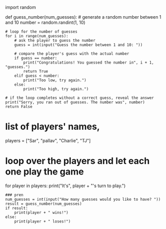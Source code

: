 import random

def guess_number(num_guesses):
    # generate a random number between 1 and 10
    number = random.randint(1, 10)
    
    # loop for the number of guesses
    for i in range(num_guesses):
        # ask the player to guess the number
        guess = int(input("Guess the number between 1 and 10: "))
        
        # compare the player's guess with the actual number
        if guess == number:
            print("Congratulations! You guessed the number in", i + 1, "guesses.")
            return True
        elif guess < number:
            print("Too low, try again.")
        else:
            print("Too high, try again.")
    
    # if the loop completes without a correct guess, reveal the answer
    print("Sorry, you ran out of guesses. The number was", number)
    return False

#  list of players' names, 
players = ["Sar", "pallav", "Charlie", "TJ"]

# loop over the players and let each one play the game
for player in players:
    print("It's", player + "'s turn to play.")
    
    
    ### pren
    num_guesses = int(input("How many guesses would you like to have? "))
    result = guess_number(num_guesses)
    if result:
        print(player + " wins!")
    else:
        print(player + " loses!")
